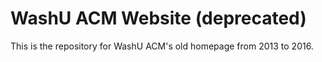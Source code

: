 # WashU ACM Website (deprecated)

This is the repository for WashU ACM's old homepage from 2013 to 2016.
